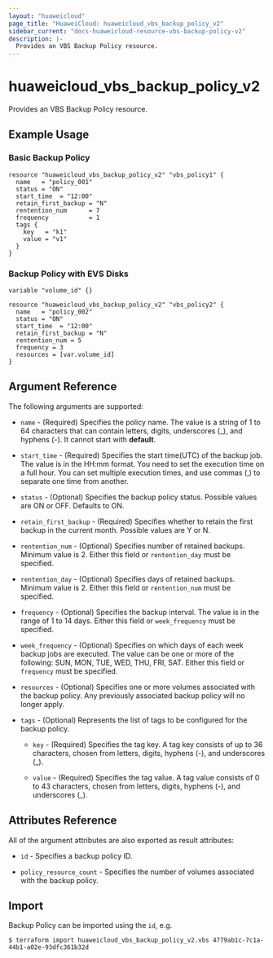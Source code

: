 ```yaml
---
layout: "huaweicloud"
page_title: "HuaweiCloud: huaweicloud_vbs_backup_policy_v2"
sidebar_current: "docs-huaweicloud-resource-vbs-backup-policy-v2"
description: |-
  Provides an VBS Backup Policy resource.
---
```


# huaweicloud_vbs_backup_policy_v2

Provides an VBS Backup Policy resource.

## Example Usage

### Basic Backup Policy

```hcl
resource "huaweicloud_vbs_backup_policy_v2" "vbs_policy1" {
  name   = "policy_001"
  status = "ON"
  start_time  = "12:00"
  retain_first_backup = "N"
  rentention_num      = 7
  frequency           = 1
  tags {
    key   = "k1"
    value = "v1"
  }
}
 ```

### Backup Policy with EVS Disks

```hcl
variable "volume_id" {}

resource "huaweicloud_vbs_backup_policy_v2" "vbs_policy2" {
  name   = "policy_002"
  status = "ON"
  start_time  = "12:00"
  retain_first_backup = "N"
  rentention_num = 5
  frequency = 3
  resources = [var.volume_id]
}
```

## Argument Reference

The following arguments are supported:

* `name` - (Required) Specifies the policy name. The value is a string of 1 to 64 characters that
    can contain letters, digits, underscores (_), and hyphens (-). It cannot start with **default**.

* `start_time` - (Required) Specifies the start time(UTC) of the backup job. The value is in the
    HH:mm format. You need to set the execution time on a full hour. You can set multiple execution
    times, and use commas (,) to separate one time from another.

* `status` - (Optional) Specifies the backup policy status. Possible values are ON or OFF. Defaults to ON.

* `retain_first_backup` - (Required) Specifies whether to retain the first backup in the current month.
    Possible values are Y or N.

* `rentention_num` - (Optional) Specifies number of retained backups. Minimum value is 2.
    Either this field or `rentention_day` must be specified.

* `rentention_day` - (Optional) Specifies days of retained backups. Minimum value is 2.
    Either this field or `rentention_num` must be specified.

* `frequency` - (Optional) Specifies the backup interval. The value is in the range of 1 to 14 days.
    Either this field or `week_frequency` must be specified.

* `week_frequency` - (Optional) Specifies on which days of each week backup jobs are executed.
    The value can be one or more of the following: SUN, MON, TUE, WED, THU, FRI, SAT.
    Either this field or `frequency` must be specified.

* `resources` - (Optional) Specifies one or more volumes associated with the backup policy.
    Any previously associated backup policy will no longer apply.

* `tags` - (Optional) Represents the list of tags to be configured for the backup policy.

    * `key` - (Required) Specifies the tag key. A tag key consists of up to 36 characters, chosen from letters, digits, hyphens (-), and underscores (_).

    * `value` - (Required) Specifies the tag value. A tag value consists of 0 to 43 characters, chosen from letters, digits, hyphens (-), and underscores (_).


## Attributes Reference

All of the argument attributes are also exported as result attributes:

* `id` - Specifies a backup policy ID.
 
* `policy_resource_count` - Specifies the number of volumes associated with the backup policy.

## Import

Backup Policy can be imported using the `id`, e.g.

```
$ terraform import huaweicloud_vbs_backup_policy_v2.vbs 4779ab1c-7c1a-44b1-a02e-93dfc361b32d
```